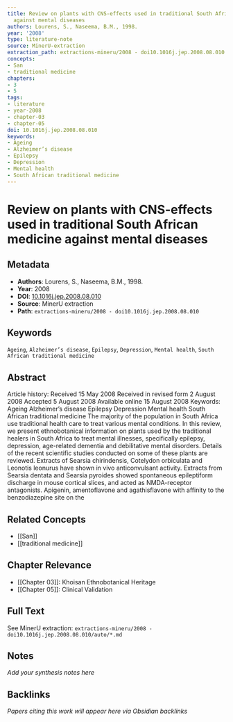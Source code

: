 ```yaml
---
title: Review on plants with CNS-effects used in traditional South African medicine
  against mental diseases
authors: Lourens, S., Naseema, B.M., 1998.
year: '2008'
type: literature-note
source: MinerU-extraction
extraction_path: extractions-mineru/2008 - doi10.1016j.jep.2008.08.010
concepts:
- San
- traditional medicine
chapters:
- 3
- 5
tags:
- literature
- year-2008
- chapter-03
- chapter-05
doi: 10.1016j.jep.2008.08.010
keywords:
- Ageing
- Alzheimer’s disease
- Epilepsy
- Depression
- Mental health
- South African traditional medicine
---
```


# Review on plants with CNS-effects used in traditional South African medicine against mental diseases

## Metadata

- **Authors**: Lourens, S., Naseema, B.M., 1998.
- **Year**: 2008
- **DOI**: [10.1016j.jep.2008.08.010](https://doi.org/10.1016j.jep.2008.08.010)
- **Source**: MinerU extraction
- **Path**: `extractions-mineru/2008 - doi10.1016j.jep.2008.08.010`

## Keywords

`Ageing`, `Alzheimer’s disease`, `Epilepsy`, `Depression`, `Mental health`, `South African traditional medicine`

## Abstract

Article history: Received 15 May 2008 Received in revised form 2 August 2008 Accepted 5 August 2008 Available online 15 August 2008 Keywords: Ageing Alzheimer’s disease Epilepsy Depression Mental health South African traditional medicine The majority of the population in South Africa use traditional health care to treat various mental conditions. In this review, we present ethnobotanical information on plants used by the traditional healers in South Africa to treat mental illnesses, specifically epilepsy, depression, age-related dementia and debilitative mental disorders. Details of the recent scientific studies conducted on some of these plants are reviewed. Extracts of Searsia chirindensis, Cotelydon orbiculata and Leonotis leonurus have shown in vivo anticonvulsant activity. Extracts from Searsia dentata and Searsia pyroides showed spontaneous epileptiform discharge in mouse cortical slices, and acted as NMDA-receptor antagonists. Apigenin, amentoflavone and agathisflavone with affinity to the benzodiazepine site on the

## Related Concepts

- [[San]]
- [[traditional medicine]]

## Chapter Relevance

- [[Chapter 03]]: Khoisan Ethnobotanical Heritage
- [[Chapter 05]]: Clinical Validation

## Full Text

See MinerU extraction: `extractions-mineru/2008 - doi10.1016j.jep.2008.08.010/auto/*.md`

## Notes

*Add your synthesis notes here*

## Backlinks

*Papers citing this work will appear here via Obsidian backlinks*

